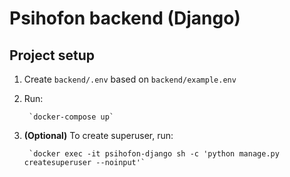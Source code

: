 # Psihofon backend (Django)

## Project setup

1. Create `backend/.env` based on `backend/example.env`
2. Run: 

        `docker-compose up`

3. **(Optional)** To create superuser, run:
 
        `docker exec -it psihofon-django sh -c 'python manage.py createsuperuser --noinput'`
